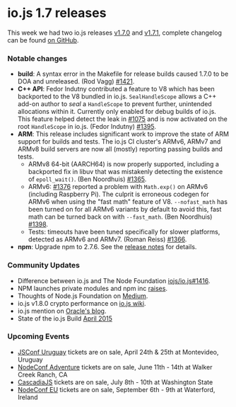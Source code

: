 # io.js 1.7 releases
This week we had two io.js releases [v1.7.0](https://iojs.org/dist/v1.7.0/) and [v1.7.1](https://iojs.org/dist/v1.7.1/), complete changelog can be found [on GitHub](https://github.com/iojs/io.js/blob/v1.x/CHANGELOG.md).

### Notable changes

* **build**: A syntax error in the Makefile for release builds caused 1.7.0 to be DOA and unreleased. (Rod Vagg) [#1421](https://github.com/iojs/io.js/pull/1421).
* **C++ API**: Fedor Indutny contributed a feature to V8 which has been backported to the V8 bundled in io.js. `SealHandleScope` allows a C++ add-on author to _seal_ a `HandleScope` to prevent further, unintended allocations within it. Currently only enabled for debug builds of io.js. This feature helped detect the leak in [#1075](https://github.com/iojs/io.js/issues/1075) and is now activated on the root `HandleScope` in io.js. (Fedor Indutny) [#1395](https://github.com/iojs/io.js/pull/1395).
* **ARM**: This release includes significant work to improve the state of ARM support for builds and tests. The io.js CI cluster's ARMv6, ARMv7 and ARMv8 build servers are now all (mostly) reporting passing builds and tests.
  * ARMv8 64-bit (AARCH64) is now properly supported, including a backported fix in libuv that was mistakenly detecting the existence of `epoll_wait()`. (Ben Noordhuis) [#1365](https://github.com/iojs/io.js/pull/1365).
  * ARMv6: [#1376](https://github.com/iojs/io.js/issues/1376) reported a problem with `Math.exp()` on ARMv6 (including Raspberry Pi). The culprit is erroneous codegen for ARMv6 when using the "fast math" feature of V8. `--nofast_math` has been turned on for all ARMv6 variants by default to avoid this, fast math can be turned back on with `--fast_math`. (Ben Noordhuis) [#1398](https://github.com/iojs/io.js/pull/1398).
  * Tests: timeouts have been tuned specifically for slower platforms, detected as ARMv6 and ARMv7. (Roman Reiss) [#1366](https://github.com/iojs/io.js/pull/1366).
* **npm**: Upgrade npm to 2.7.6. See the [release notes](https://github.com/npm/npm/releases/tag/v2.7.6) for details.

### Community Updates

* Difference between io.js and The Node Foundation [iojs/io.js#1416](https://github.com/iojs/io.js/issues/1416).
* NPM launches private modules and npm inc [raises](http://techcrunch.com/2015/04/14/popular-javascript-package-manager-npm-raises-8m-launches-private-modules/).
* Thoughts of Node.js Foundation on [Medium](https://medium.com/@programmer/thoughts-on-node-foundation-abcf86c72786).
* io.js v1.8.0 crypto performance on [io.js wiki](https://github.com/iojs/io.js/wiki/Crypto-Performance-Notes-for-OpenSSL-1.0.2a-on-iojs-v1.8.0).
* io.js mention on [Oracle's blog](https://blogs.oracle.com/java-platform-group/entry/node_js_and_io_js).
* State of the io.js Build [April 2015](https://github.com/iojs/build/issues/77)

### Upcoming Events

* [JSConf Uruguay](http://jsconf.uy) tickets are on sale, April 24th & 25th at Montevideo, Uruguay
* [NodeConf Adventure](http://nodeconf.com/) tickets are on sale, June 11th - 14th at Walker Creek Ranch, CA
* [CascadiaJS](http://2015.cascadiajs.com/) tickets are on sale, July 8th - 10th at Washington State
* [NodeConf EU](http://nodeconf.eu/) tickets are on sale, September 6th - 9th at Waterford, Ireland
